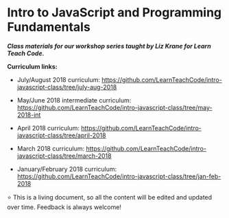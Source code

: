 # Intro to JavaScript and Programming Fundamentals

***Class materials for our workshop series taught by Liz Krane for Learn Teach Code.***

**Curriculum links:**
  - July/August 2018 curriculum: https://github.com/LearnTeachCode/intro-javascript-class/tree/july-aug-2018

  - May/June 2018 intermediate curriculum: https://github.com/LearnTeachCode/intro-javascript-class/tree/may-2018-int

  - April 2018 curriculum: https://github.com/LearnTeachCode/intro-javascript-class/tree/april-2018
  
  - March 2018 curriculum: https://github.com/LearnTeachCode/intro-javascript-class/tree/march-2018

  - January/February 2018 curriculum: https://github.com/LearnTeachCode/intro-javascript-class/tree/jan-feb-2018


:star: This is a living document, so all the content will be edited and updated over time. Feedback is always welcome!

